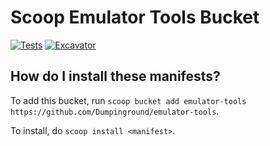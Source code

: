 # Scoop Emulator Tools Bucket

[![Tests](https://github.com/Dumpinground/emulator-tools/actions/workflows/ci.yml/badge.svg)](https://github.com/Dumpinground/emulator-tools/actions/workflows/ci.yml) [![Excavator](https://github.com/Dumpinground/emulator-tools/actions/workflows/excavator.yml/badge.svg)](https://github.com/Dumpinground/emulator-tools/actions/workflows/excavator.yml)

How do I install these manifests?
---------------------------------

To add this bucket, run `scoop bucket add emulator-tools https://github.com/Dumpinground/emulator-tools`.

To install, do `scoop install <manifest>`.
